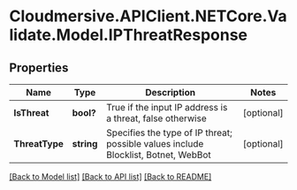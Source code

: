 # Cloudmersive.APIClient.NETCore.Validate.Model.IPThreatResponse
## Properties

Name | Type | Description | Notes
------------ | ------------- | ------------- | -------------
**IsThreat** | **bool?** | True if the input IP address is a threat, false otherwise | [optional] 
**ThreatType** | **string** | Specifies the type of IP threat; possible values include Blocklist, Botnet, WebBot | [optional] 

[[Back to Model list]](../README.md#documentation-for-models) [[Back to API list]](../README.md#documentation-for-api-endpoints) [[Back to README]](../README.md)

